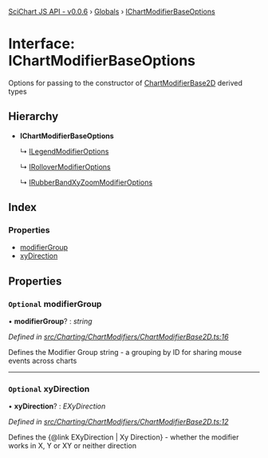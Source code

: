 [SciChart JS API - v0.0.6](../README.md) › [Globals](../globals.md) › [IChartModifierBaseOptions](ichartmodifierbaseoptions.md)

# Interface: IChartModifierBaseOptions

Options for passing to the constructor of [ChartModifierBase2D](../classes/chartmodifierbase2d.md) derived types

## Hierarchy

* **IChartModifierBaseOptions**

  ↳ [ILegendModifierOptions](ilegendmodifieroptions.md)

  ↳ [IRolloverModifierOptions](irollovermodifieroptions.md)

  ↳ [IRubberBandXyZoomModifierOptions](irubberbandxyzoommodifieroptions.md)

## Index

### Properties

* [modifierGroup](ichartmodifierbaseoptions.md#optional-modifiergroup)
* [xyDirection](ichartmodifierbaseoptions.md#optional-xydirection)

## Properties

### `Optional` modifierGroup

• **modifierGroup**? : *string*

*Defined in [src/Charting/ChartModifiers/ChartModifierBase2D.ts:16](https://github.com/ABTSoftware/SciChart.Dev/blob/f6fba97af2/Web/src/SciChart/src/Charting/ChartModifiers/ChartModifierBase2D.ts#L16)*

Defines the Modifier Group string - a grouping by ID for sharing mouse events across charts

___

### `Optional` xyDirection

• **xyDirection**? : *EXyDirection*

*Defined in [src/Charting/ChartModifiers/ChartModifierBase2D.ts:12](https://github.com/ABTSoftware/SciChart.Dev/blob/f6fba97af2/Web/src/SciChart/src/Charting/ChartModifiers/ChartModifierBase2D.ts#L12)*

Defines the {@link EXyDirection | Xy Direction} - whether the modifier works in X, Y or XY or neither direction
